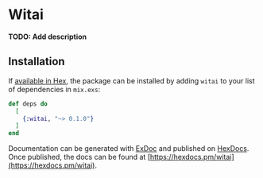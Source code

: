 # Witai

**TODO: Add description**

## Installation

If [available in Hex](https://hex.pm/docs/publish), the package can be installed
by adding `witai` to your list of dependencies in `mix.exs`:

```elixir
def deps do
  [
    {:witai, "~> 0.1.0"}
  ]
end
```

Documentation can be generated with [ExDoc](https://github.com/elixir-lang/ex_doc)
and published on [HexDocs](https://hexdocs.pm). Once published, the docs can
be found at [https://hexdocs.pm/witai](https://hexdocs.pm/witai).

